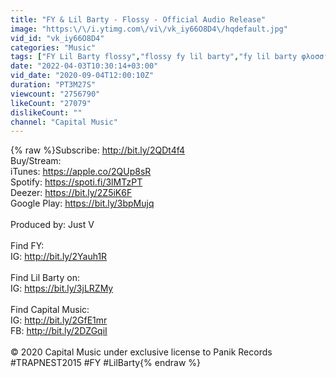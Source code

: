```yaml
---
title: "FY & Lil Barty - Flossy - Official Audio Release"
image: "https:\/\/i.ytimg.com\/vi\/vk_iy66O8D4\/hqdefault.jpg"
vid_id: "vk_iy66O8D4"
categories: "Music"
tags: ["FY Lil Barty flossy","flossy fy lil barty","fy lil barty φλοσσι"]
date: "2022-04-03T10:30:14+03:00"
vid_date: "2020-09-04T12:00:10Z"
duration: "PT3M27S"
viewcount: "2756790"
likeCount: "27079"
dislikeCount: ""
channel: "Capital Music"
---
```

{% raw %}Subscribe: <a rel="nofollow" target="blank" href="http://bit.ly/2QDt4f4">http://bit.ly/2QDt4f4</a><br />Buy/Stream:<br />iTunes: <a rel="nofollow" target="blank" href="https://apple.co/2QUp8sR">https://apple.co/2QUp8sR</a><br />Spotify: <a rel="nofollow" target="blank" href="https://spoti.fi/3lMTzPT">https://spoti.fi/3lMTzPT</a><br />Deezer: <a rel="nofollow" target="blank" href="https://bit.ly/2Z5iK6F">https://bit.ly/2Z5iK6F</a><br />Google Play: <a rel="nofollow" target="blank" href="https://bit.ly/3bpMujq">https://bit.ly/3bpMujq</a><br /><br />Produced by: Just V<br /><br />Find FY:<br />IG: <a rel="nofollow" target="blank" href="http://bit.ly/2Yauh1R">http://bit.ly/2Yauh1R</a><br /><br />Find Lil Barty on:<br />IG: <a rel="nofollow" target="blank" href="https://bit.ly/3jLRZMy">https://bit.ly/3jLRZMy</a><br /><br />Find Capital Music: <br />IG: <a rel="nofollow" target="blank" href="http://bit.ly/2GfE1mr">http://bit.ly/2GfE1mr</a> <br />FB: <a rel="nofollow" target="blank" href="http://bit.ly/2DZGqiI">http://bit.ly/2DZGqiI</a> <br /><br />© 2020 Capital Music under exclusive license to Panik Records<br />#TRAPNEST2015 #FY #LilBarty{% endraw %}
